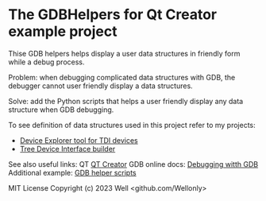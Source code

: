 
# The GDBHelpers for Qt Creator example project

Thise GDB helpers helps display a user data structures in friendly form while a debug process.

Problem: when debugging complicated data structures with GDB, the debugger cannot user friendly display a data structures.

Solve: add the Python scripts that helps a user friendly display any data structure when GDB debugging.

To see definition of data structures used in this project refer to my projects:
- [Device Explorer tool for TDI devices](https://github.com/Wellonly/DeviceExplorer)
- [Tree Device Interface builder](https://github.com/Wellonly/TDIBuilder)

See also useful links:
QT [QT Creator](https://www.qt.io/)
GDB online docs: [Debugging witth GDB](https://sourceware.org/gdb/current/onlinedocs/gdb)
Additional example: [GDB helper scripts](https://github.com/tromey/gdb-helpers)

MIT License Copyright (c) 2023 Well <github.com/Wellonly>

